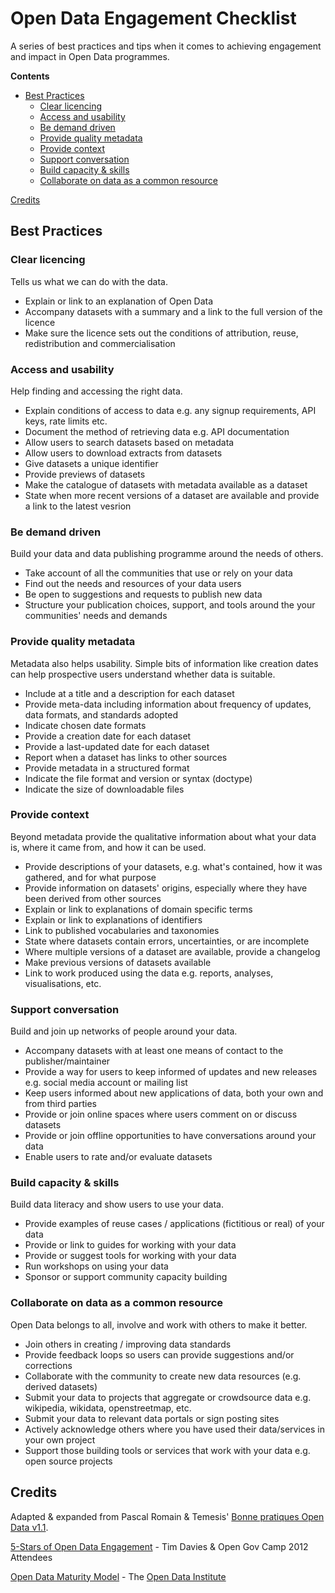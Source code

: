 # Open Data Engagement Checklist

A series of best practices and tips when it comes to achieving engagement and impact in Open Data programmes. 

**Contents**

- [Best Practices](#best-practices)
  - [Clear licencing](#clear-licencing)
  - [Access and usability](#access-and-usability)
  - [Be demand driven](#be-demand-driven)
  - [Provide quality metadata](#provide-quality-metadata)
  - [Provide context](#provide-context)
  - [Support conversation](#support-conversation)
  - [Build capacity & skills](#build-capacity-&-skills)
  - [Collaborate on data as a common resource](#collaborate-on-data-as-a-common-resource)

[Credits](#credits)


## Best Practices

### Clear licencing

Tells us what we can do with the data.

- Explain or link to an explanation of Open Data
- Accompany datasets with a summary and a link to the full version of the licence
- Make sure the licence sets out the conditions of attribution, reuse, redistribution and commercialisation


### Access and usability

Help finding and accessing the right data.

- Explain conditions of access to data e.g. any signup requirements, API keys, rate limits etc.
- Document the method of retrieving data e.g. API documentation 
- Allow users to search datasets based on metadata
- Allow users to download extracts from datasets
- Give datasets a unique identifier
- Provide previews of datasets 
- Make the catalogue of datasets with metadata available as a dataset
- State when more recent versions of a dataset are available and provide a link to the latest vesrion


### Be demand driven

Build your data and data publishing programme around the needs of others.

- Take account of all the communities that use or rely on your data
- Find out the needs and resources of your data users
- Be open to suggestions and requests to publish new data
- Structure your publication choices, support, and tools around the your communities' needs and demands


### Provide quality metadata

Metadata also helps usability. Simple bits of information like creation dates can help prospective users understand whether data is suitable.

- Include at a title and a description for each dataset
- Provide meta-data including information about frequency of updates, data formats, and standards adopted
- Indicate chosen date formats
- Provide a creation date for each dataset
- Provide a last-updated date for each dataset
- Report when a dataset has links to other sources
- Provide metadata in a structured format
- Indicate the file format and version or syntax (doctype)
- Indicate the size of downloadable files


### Provide context

Beyond metadata provide the qualitative information about what your data is, where it came from, and how it can be used.

- Provide descriptions of your datasets, e.g. what's contained, how it was gathered, and for what purpose
- Provide information on datasets' origins, especially where they have been derived from other sources
- Explain or link to explanations of domain specific terms
- Explain or link to explanations of identifiers
- Link to published vocabularies and taxonomies
- State where datasets contain errors, uncertainties, or are incomplete
- Where multiple versions of a dataset are available, provide a changelog
- Make previous versions of datasets available
- Link to work produced using the data e.g. reports, analyses, visualisations, etc.


### Support conversation

Build and join up networks of people around your data.  

- Accompany datasets with at least one means of contact to the publisher/maintainer
- Provide a way for users to keep informed of updates and new releases e.g. social media account or mailing list
- Keep users informed about new applications of data, both your own and from third parties 
- Provide or join online spaces where users comment on or discuss datasets
- Provide or join offline opportunities to have conversations around your data
- Enable users to rate and/or evaluate datasets


### Build capacity & skills

Build data literacy and show users to use your data.

- Provide examples of reuse cases / applications (fictitious or real) of your data
- Provide or link to guides for working with your data
- Provide or suggest tools for working with your data
- Run workshops on using your data 
- Sponsor or support community capacity building


### Collaborate on data as a common resource

Open Data belongs to all, involve and work with others to make it better.

- Join others in creating / improving data standards
- Provide feedback loops so users can provide suggestions and/or corrections
- Collaborate with the community to create new data resources (e.g. derived datasets)
- Submit your data to projects that aggregate or crowdsource data e.g. wikipedia, wikidata, openstreetmap, etc.
- Submit your data to relevant data portals or sign posting sites
- Actively acknowledge others where you have used their data/services in your own project
- Support those building tools or services that work with your data e.g. open source projects


## Credits

Adapted & expanded from Pascal Romain & Temesis' [Bonne pratiques Open Data v1.1](https://www.opquast.com/20120417open-data-good-practices/).

[5-Stars of Open Data Engagement](http://www.timdavies.org.uk/2012/01/21/5-stars-of-open-data-engagement/) - Tim Davies & Open Gov Camp 2012 Attendees

[Open Data Maturity Model](https://www.scribd.com/document/260481608/ODI-Maturity-Model-Guide-Assessing-your-open-data-publishing-and-use) - The [Open Data Institute](https://theodi.org)
